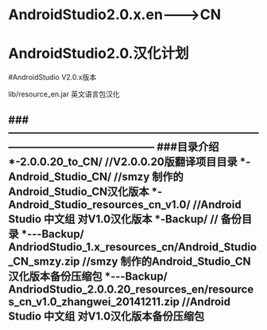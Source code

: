 # AndroidStudio2.0.x.en--->CN
# AndroidStudio2.0.汉化计划


#AndroidStudio V2.0.x版本

 lib/resource_en.jar 英文语言包汉化


###——————————————————————————————————————
###目录介绍
*-2.0.0.20_to_CN/                            //V2.0.0.20版翻译项目目录
*-Android_Studio_CN/                         //smzy 制作的Android_Studio_CN汉化版本
*-Android_Studio_resources_cn_v1.0/          //Android Studio 中文组 对V1.0汉化版本
*-Backup/                                    // 备份目录
*---Backup/ AndriodStudio_1.x_resources_cn/Android_Studio_CN_smzy.zip                    //smzy 制作的Android_Studio_CN汉化版本备份压缩包
*---Backup/ AndriodStudio_2.0.0.20_resources_en/resources_cn_v1.0_zhangwei_20141211.zip  //Android Studio 中文组 对V1.0汉化版本备份压缩包
-
